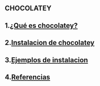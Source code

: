 ## CHOCOLATEY
## 1.[¿Qué es chocolatey?](https://github.com/danielocabrera790/chocolatey/blob/main/Choco/Que.md)
## 2.[Instalacion de chocolatey]()
## 3.[Ejemplos de instalacion]()
## 4.[Referencias]()

